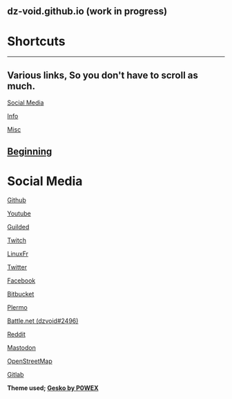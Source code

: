  **dz-void.github.io** (work in progress)
  ---
  # Shortcuts
  ---
  Various links, So you don't have to scroll as much.
  ---
  [Social Media](https://fernbacher.github.io/linux-for-begginers/#distros)
  
  [Info](https://fernbacher.github.io/linux-for-begginers/#custom-kernel)
 
  [Misc](https://fernbacher.github.io/linux-for-begginers/#software)
  
  [Beginning](https://dz-void.github.io/Main)
  ---
  # Social Media
  [Github](https://github.com/dz-void)
  
  [Youtube](https://www.youtube.com/channel/UCMW5Dxg_XH0sosr7GNiskwQ)
  
  [Guilded](https://guilded.gg/dzvoids-cult)
  
  [Twitch](https://twitch.tv/dz_void)
  
  [LinuxFr](https://linuxfr.org/users/dzvoid)
  
  [Twitter](https://twitter.com/DzVoid)
 
  [Facebook](https://facebook.com/profile.php?id=100077212432383)
  
  [Bitbucket](https://bitbucket.org/dzvoid/)
  
  [Plermo](https://blob.cat/dz-void)
  
  [Battle.net (dzvoid#2496)](https://battle.net/)
  
  [Reddit](https://www.reddit.com/user/dzvoid)
  
  [Mastodon](https://c.im/@dzvoid)
  
  [OpenStreetMap](https://www.openstreetmap.org/user/dzvoid)
  
  [Gitlab](https://gitlab.com/official.dz.void)
  
 **Theme used; [Gesko by P0WEX](https://github.com/P0WEX/Gesko)**
